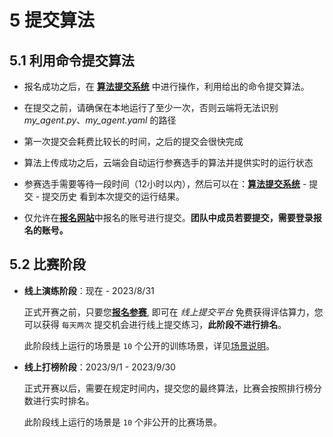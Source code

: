 # 5 提交算法

## 5.1 利用命令提交算法

- 报名成功之后，在 [**算法提交系统**](https://race.carsmos.cn) 中进行操作，利用给出的命令提交算法。

- 在提交之前，请确保在本地运行了至少一次，否则云端将无法识别 *my_agent.py*、*my_agent.yaml* 的路径

- 第一次提交会耗费比较长的时间，之后的提交会很快完成

- 算法上传成功之后，云端会自动运行参赛选手的算法并提供实时的运行状态

- 参赛选手需要等待一段时间（12小时以内），然后可以在：[**算法提交系统**](https://race.carsmos.cn) - 提交 - 提交历史 看到本次提交的运行结果。

- 仅允许在[**报名网站**](https://competition.atomgit.com/competitionInfo?id=2e1cce10c89711edb4b22fd906d12a1e)中报名的账号进行提交。**团队中成员若要提交，需要登录报名的账号。**

## 5.2 比赛阶段

- **线上演练阶段**：现在 - 2023/8/31

    正式开赛之前，只要您[**报名参赛**](https://competition.atomgit.com/competitionInfo?id=2e1cce10c89711edb4b22fd906d12a1e), 即可在 *线上提交平台* 免费获得评估算力，您可以获得 `每天两次` 提交机会进行线上提交练习，**此阶段不进行排名**。

    此阶段线上运行的场景是 `10` 个公开的训练场景，详见[场景说明](zh-cn/scenarios.md#61-训练场景)。

- **线上打榜阶段**：2023/9/1 - 2023/9/30

    正式开赛以后，需要在规定时间内，提交您的最终算法，比赛会按照排行榜分数进行实时排名。

    此阶段线上运行的场景是 `10` 个非公开的比赛场景。